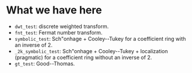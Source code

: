 
# What we have here

- `dwt_test`: discrete weighted transform.
- `fnt_test`: Fermat number transform.
- `symbolic_test`: Sch\"onhage + Cooley--Tukey for a coefficient ring with an inverse of 2.
- `_2k_symbolic_test`: Sch\"onhage + Cooley--Tukey + localization (pragmatic) for a coefficient ring without an inverse of 2.
- `gt_test`: Good--Thomas.

